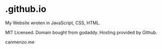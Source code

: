 # .github.io
My Website wroten in JavaScript, CSS, HTML.

MIT Licensed.
Domain bought from godaddy.
Hosting provided by Github.

canmenzo.me
